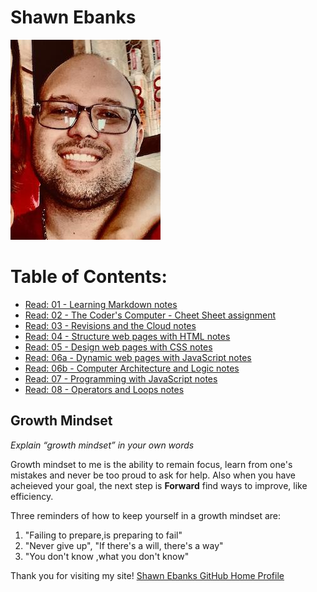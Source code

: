 # Shawn Ebanks

![alt text](image.jpg)

# Table of Contents:

- [Read: 01 - Learning Markdown notes](https://shawn-ebanks.github.io/Reading-Notes/first-class)
- [Read: 02 - The Coder's Computer - Cheet Sheet assignment](https://shawn-ebanks.github.io/Reading-Notes/cheat-sheet)
- [Read: 03 - Revisions and the Cloud notes](https://shawn-ebanks.github.io/Reading-Notes/git-intro)
- [Read: 04 - Structure web pages with HTML notes](https://shawn-ebanks.github.io/Reading-Notes/read04)
- [Read: 05 - Design web pages with CSS notes](https://shawn-ebanks.github.io/Reading-Notes/read05)
- [Read: 06a - Dynamic web pages with JavaScript notes](https://shawn-ebanks.github.io/Reading-Notes/read06a)
- [Read: 06b - Computer Architecture and Logic notes](https://shawn-ebanks.github.io/Reading-Notes/read06b)
- [Read: 07 - Programming with JavaScript notes](https://shawn-ebanks.github.io/Reading-Notes/read07)
- [Read: 08 - Operators and Loops notes](https://shawn-ebanks.github.io/Reading-Notes/read08)

## Growth Mindset

_Explain “growth mindset” in your own words_

Growth mindset to me is the ability to remain focus, learn from one's mistakes and never be too proud to ask for help.
Also when you have acheieved your goal, the next step is **Forward** find ways to improve, like efficiency.

Three reminders of how to keep yourself in a growth mindset are:

1. "Failing to prepare,is preparing to fail"
1. "Never give up", "If there's a will, there's a way"
1. "You don't know ,what you don't know"

Thank you for visiting my site!
[Shawn Ebanks GitHub Home Profile](https://github.com/Shawn-Ebanks)
